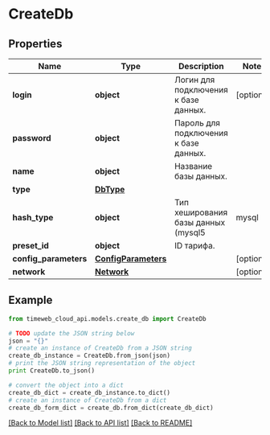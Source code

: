 # CreateDb


## Properties
Name | Type | Description | Notes
------------ | ------------- | ------------- | -------------
**login** | **object** | Логин для подключения к базе данных. | [optional] 
**password** | **object** | Пароль для подключения к базе данных. | 
**name** | **object** | Название базы данных. | 
**type** | [**DbType**](DbType.md) |  | 
**hash_type** | **object** | Тип хеширования базы данных (mysql5 | mysql | postgres). | [optional] 
**preset_id** | **object** | ID тарифа. | 
**config_parameters** | [**ConfigParameters**](ConfigParameters.md) |  | [optional] 
**network** | [**Network**](Network.md) |  | [optional] 

## Example

```python
from timeweb_cloud_api.models.create_db import CreateDb

# TODO update the JSON string below
json = "{}"
# create an instance of CreateDb from a JSON string
create_db_instance = CreateDb.from_json(json)
# print the JSON string representation of the object
print CreateDb.to_json()

# convert the object into a dict
create_db_dict = create_db_instance.to_dict()
# create an instance of CreateDb from a dict
create_db_form_dict = create_db.from_dict(create_db_dict)
```
[[Back to Model list]](../README.md#documentation-for-models) [[Back to API list]](../README.md#documentation-for-api-endpoints) [[Back to README]](../README.md)


